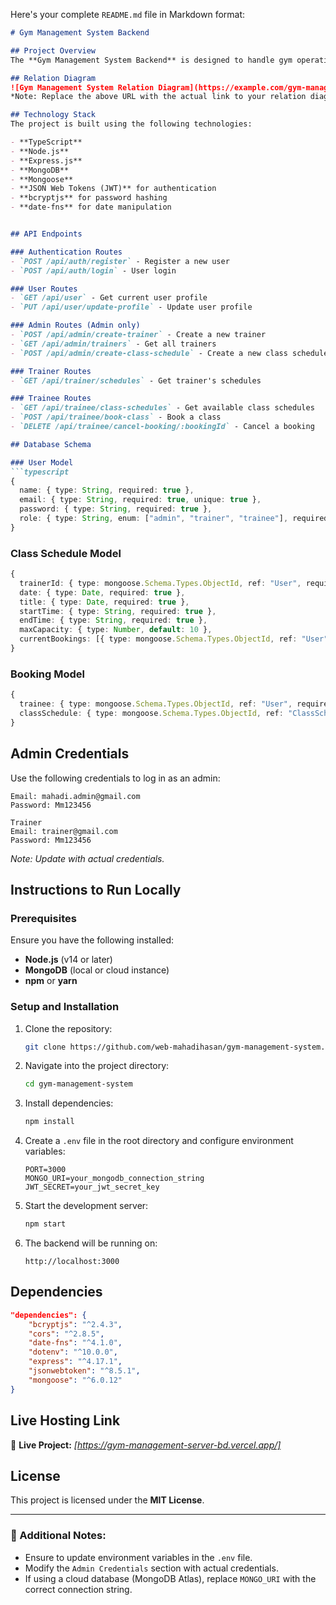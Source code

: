 Here's your complete `README.md` file in Markdown format:  

```markdown
# Gym Management System Backend

## Project Overview
The **Gym Management System Backend** is designed to handle gym operations, including user authentication, class scheduling, and booking functionalities. It provides RESTful API endpoints to facilitate seamless interaction between admins, trainers, and trainees while enforcing business rules for effective management.

## Relation Diagram
![Gym Management System Relation Diagram](https://example.com/gym-management-relation-diagram.png)  
*Note: Replace the above URL with the actual link to your relation diagram image.*

## Technology Stack
The project is built using the following technologies:

- **TypeScript**
- **Node.js**
- **Express.js**
- **MongoDB**
- **Mongoose**
- **JSON Web Tokens (JWT)** for authentication
- **bcryptjs** for password hashing
- **date-fns** for date manipulation


## API Endpoints

### Authentication Routes
- `POST /api/auth/register` - Register a new user
- `POST /api/auth/login` - User login

### User Routes
- `GET /api/user` - Get current user profile
- `PUT /api/user/update-profile` - Update user profile

### Admin Routes (Admin only)
- `POST /api/admin/create-trainer` - Create a new trainer
- `GET /api/admin/trainers` - Get all trainers
- `POST /api/admin/create-class-schedule` - Create a new class schedule

### Trainer Routes
- `GET /api/trainer/schedules` - Get trainer's schedules

### Trainee Routes
- `GET /api/trainee/class-schedules` - Get available class schedules
- `POST /api/trainee/book-class` - Book a class
- `DELETE /api/trainee/cancel-booking/:bookingId` - Cancel a booking

## Database Schema

### User Model
```typescript
{
  name: { type: String, required: true },
  email: { type: String, required: true, unique: true },
  password: { type: String, required: true },
  role: { type: String, enum: ["admin", "trainer", "trainee"], required: true },
}
```

### Class Schedule Model
```typescript
{
  trainerId: { type: mongoose.Schema.Types.ObjectId, ref: "User", required: true },
  date: { type: Date, required: true },
  title: { type: Date, required: true },
  startTime: { type: String, required: true },
  endTime: { type: String, required: true },
  maxCapacity: { type: Number, default: 10 },
  currentBookings: [{ type: mongoose.Schema.Types.ObjectId, ref: "User" }],
}
```

### Booking Model
```typescript
{
  trainee: { type: mongoose.Schema.Types.ObjectId, ref: "User", required: true },
  classSchedule: { type: mongoose.Schema.Types.ObjectId, ref: "ClassSchedule", required: true },
}
```

## Admin Credentials
Use the following credentials to log in as an admin:
```
Email: mahadi.admin@gmail.com
Password: Mm123456
```
```
Trainer 
Email: trainer@gmail.com
Password: Mm123456
```
*Note: Update with actual credentials.*

## Instructions to Run Locally

### Prerequisites
Ensure you have the following installed:
- **Node.js** (v14 or later)
- **MongoDB** (local or cloud instance)
- **npm** or **yarn**

### Setup and Installation
1. Clone the repository:
   ```sh
   git clone https://github.com/web-mahadihasan/gym-management-system.git
   ```
2. Navigate into the project directory:
   ```sh
   cd gym-management-system
   ```
3. Install dependencies:
   ```sh
   npm install
   ```
4. Create a `.env` file in the root directory and configure environment variables:
   ```env
   PORT=3000
   MONGO_URI=your_mongodb_connection_string
   JWT_SECRET=your_jwt_secret_key
   ```
5. Start the development server:
   ```sh
   npm start
   ```
6. The backend will be running on:
   ```
   http://localhost:3000
   ```

## Dependencies
```json
"dependencies": {
    "bcryptjs": "^2.4.3",
    "cors": "^2.8.5",
    "date-fns": "^4.1.0",
    "dotenv": "^10.0.0",
    "express": "^4.17.1",
    "jsonwebtoken": "^8.5.1",
    "mongoose": "^6.0.12"
}
```

## Live Hosting Link
🔗 **Live Project:** *[https://gym-management-server-bd.vercel.app/]*

## License
This project is licensed under the **MIT License**.

---

### 📌 Additional Notes:
- Ensure to update environment variables in the `.env` file.
- Modify the `Admin Credentials` section with actual credentials.
- If using a cloud database (MongoDB Atlas), replace `MONGO_URI` with the correct connection string.
```
